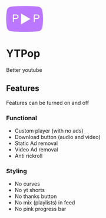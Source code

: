 <img src="favicon.png" alt="YT Pop Logo" width="100">

# YTPop
Better youtube
## Features
Features can be turned on and off
### Functional
- Custom player (with no ads)
- Download button (audio and video)
- Static Ad removal
- Video Ad removal
- Anti rickroll
### Styling
- No curves
- No yt shorts
- No thanks button
- No mix (playlists) in feed
- No pink progress bar
